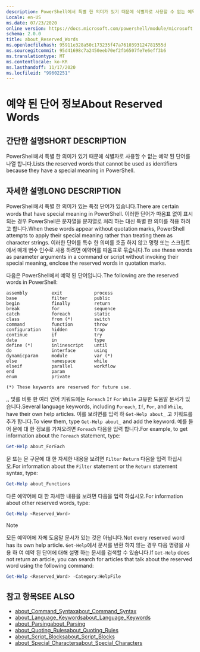 ```yaml
---
description: PowerShell에서 특별 한 의미가 있기 때문에 식별자로 사용할 수 없는 예약 된 단어를 나열 합니다.
Locale: en-US
ms.date: 07/23/2020
online version: https://docs.microsoft.com/powershell/module/microsoft.powershell.core/about/about_reserved_words?view=powershell-7.2&WT.mc_id=ps-gethelp
schema: 2.0.0
title: about_Reserved_Words
ms.openlocfilehash: 95911e328a50c173235f47a7610393124781555d
ms.sourcegitcommit: 95d41698c7a2450eeb70ef2fb6507fe7e6eff3b6
ms.translationtype: MT
ms.contentlocale: ko-KR
ms.lasthandoff: 11/17/2020
ms.locfileid: "99602251"
---
```

# <a name="about-reserved-words"></a><span data-ttu-id="d1e23-103">예약 된 단어 정보</span><span class="sxs-lookup"><span data-stu-id="d1e23-103">About Reserved Words</span></span>

## <a name="short-description"></a><span data-ttu-id="d1e23-104">간단한 설명</span><span class="sxs-lookup"><span data-stu-id="d1e23-104">SHORT DESCRIPTION</span></span>
<span data-ttu-id="d1e23-105">PowerShell에서 특별 한 의미가 있기 때문에 식별자로 사용할 수 없는 예약 된 단어를 나열 합니다.</span><span class="sxs-lookup"><span data-stu-id="d1e23-105">Lists the reserved words that cannot be used as identifiers because they have a special meaning in PowerShell.</span></span>

## <a name="long-description"></a><span data-ttu-id="d1e23-106">자세한 설명</span><span class="sxs-lookup"><span data-stu-id="d1e23-106">LONG DESCRIPTION</span></span>

<span data-ttu-id="d1e23-107">PowerShell에서 특별 한 의미가 있는 특정 단어가 있습니다.</span><span class="sxs-lookup"><span data-stu-id="d1e23-107">There are certain words that have special meaning in PowerShell.</span></span> <span data-ttu-id="d1e23-108">이러한 단어가 따옴표 없이 표시 되는 경우 PowerShell은 문자열을 문자열로 처리 하는 대신 특별 한 의미를 적용 하려고 합니다.</span><span class="sxs-lookup"><span data-stu-id="d1e23-108">When these words appear without quotation marks, PowerShell attempts to apply their special meaning rather than treating them as character strings.</span></span> <span data-ttu-id="d1e23-109">이러한 단어를 특수 한 의미를 호출 하지 않고 명령 또는 스크립트에서 매개 변수 인수로 사용 하려면 예약어를 따옴표로 묶습니다.</span><span class="sxs-lookup"><span data-stu-id="d1e23-109">To use these words as parameter arguments in a command or script without invoking their special meaning, enclose the reserved words in quotation marks.</span></span>

<span data-ttu-id="d1e23-110">다음은 PowerShell에서 예약 된 단어입니다.</span><span class="sxs-lookup"><span data-stu-id="d1e23-110">The following are the reserved words in PowerShell:</span></span>

```
assembly         exit            process
base             filter          public
begin            finally         return
break            for             sequence
catch            foreach         static
class            from (*)        switch
command          function        throw
configuration    hidden          trap
continue         if              try
data             in              type
define (*)       inlinescript    until
do               interface       using
dynamicparam     module          var (*)
else             namespace       while
elseif           parallel        workflow
end              param
enum             private

(*) These keywords are reserved for future use.
```

<span data-ttu-id="d1e23-111">,, 및를 비롯 한 여러 언어 키워드에는 `Foreach` `If` `For` `While` 고유한 도움말 문서가 있습니다.</span><span class="sxs-lookup"><span data-stu-id="d1e23-111">Several language keywords, including `Foreach`, `If`, `For`, and `While`, have their own help articles.</span></span> <span data-ttu-id="d1e23-112">이를 보려면를 입력 하 `Get-Help about_` 고 키워드를 추가 합니다.</span><span class="sxs-lookup"><span data-stu-id="d1e23-112">To view them, type `Get-Help about_` and add the keyword.</span></span> <span data-ttu-id="d1e23-113">예를 들어 문에 대 한 정보를 가져오려면 `Foreach` 다음을 입력 합니다.</span><span class="sxs-lookup"><span data-stu-id="d1e23-113">For example, to get information about the `Foreach` statement, type:</span></span>

```powershell
Get-Help about_ForEach
```

<span data-ttu-id="d1e23-114">문 또는 문 구문에 대 한 자세한 내용을 보려면 `Filter` `Return` 다음을 입력 하십시오.</span><span class="sxs-lookup"><span data-stu-id="d1e23-114">For information about the `Filter` statement or the `Return` statement syntax, type:</span></span>

```powershell
Get-Help about_Functions
```

<span data-ttu-id="d1e23-115">다른 예약어에 대 한 자세한 내용을 보려면 다음을 입력 하십시오.</span><span class="sxs-lookup"><span data-stu-id="d1e23-115">For information about other reserved words, type:</span></span>

```powershell
Get-Help <Reserved_Word>
```

> [!NOTE]
> <span data-ttu-id="d1e23-116">모든 예약어에 자체 도움말 문서가 있는 것은 아닙니다.</span><span class="sxs-lookup"><span data-stu-id="d1e23-116">Not every reserved word has its own help article.</span></span> <span data-ttu-id="d1e23-117">`Get-Help`에서 문서를 반환 하지 않는 경우 다음 명령을 사용 하 여 예약 된 단어에 대해 설명 하는 문서를 검색할 수 있습니다.</span><span class="sxs-lookup"><span data-stu-id="d1e23-117">If `Get-Help` does not return an article, you can search for articles that talk about the reserved word using the following command:</span></span>
>
> ```powershell
> Get-Help <Reserved_Word> -Category:HelpFile
> ```

## <a name="see-also"></a><span data-ttu-id="d1e23-118">참고 항목</span><span class="sxs-lookup"><span data-stu-id="d1e23-118">SEE ALSO</span></span>

- [<span data-ttu-id="d1e23-119">about_Command_Syntax</span><span class="sxs-lookup"><span data-stu-id="d1e23-119">about_Command_Syntax</span></span>](about_Command_Syntax.md)
- [<span data-ttu-id="d1e23-120">about_Language_Keywords</span><span class="sxs-lookup"><span data-stu-id="d1e23-120">about_Language_Keywords</span></span>](about_Language_Keywords.md)
- [<span data-ttu-id="d1e23-121">about_Parsing</span><span class="sxs-lookup"><span data-stu-id="d1e23-121">about_Parsing</span></span>](about_Parsing.md)
- [<span data-ttu-id="d1e23-122">about_Quoting_Rules</span><span class="sxs-lookup"><span data-stu-id="d1e23-122">about_Quoting_Rules</span></span>](about_Quoting_Rules.md)
- [<span data-ttu-id="d1e23-123">about_Script_Blocks</span><span class="sxs-lookup"><span data-stu-id="d1e23-123">about_Script_Blocks</span></span>](about_Script_Blocks.md)
- [<span data-ttu-id="d1e23-124">about_Special_Characters</span><span class="sxs-lookup"><span data-stu-id="d1e23-124">about_Special_Characters</span></span>](about_Special_Characters.md)
